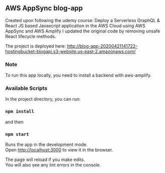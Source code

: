 ## AWS AppSync blog-app
Created upon following the udemy course:
Deploy a Serverless GraphQL & React JS based Javascript application in the AWS Cloud using AWS AppSync and AWS Amplify
I updated the original code by removing unsafe React lifecycle methods.

The project is deployed here:
http://blog-app-20200421141722-hostingbucket-blogapi.s3-website.us-east-2.amazonaws.com/

### Note
To run this app locally, you need to install a backend with aws-amplify.

### Available Scripts

In the project directory, you can run:

### `npm install`
and then 
### `npm start`

Runs the app in the development mode.<br />
Open [http://localhost:3000](http://localhost:3000) to view it in the browser.

The page will reload if you make edits.<br />
You will also see any lint errors in the console.
